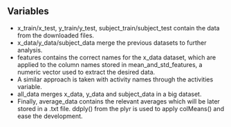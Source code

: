 ## Variables

- x_train/x_test, y_train/y_test, subject_train/subject_test contain the data from the downloaded files.
- x_data/y_data/subject_data merge the previous datasets to further analysis.
-  features contains the correct names for the x_data dataset, which are applied to the column names stored in mean_and_std_features, a numeric vector used to extract the desired data.
- A similar approach is taken with activity names through the activities variable.
- all_data merges x_data, y_data and subject_data in a big dataset.
- Finally,  average_data contains the relevant averages which will be later stored in a .txt file. ddply() from the plyr is used to apply colMeans() and ease the development.





